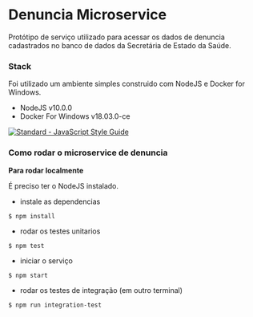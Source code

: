 # Denuncia Microservice

Protótipo de serviço utilizado para acessar os dados de denuncia cadastrados no banco de dados da Secretária de Estado da Saúde.
### Stack

Foi utilizado um ambiente simples construido com NodeJS e Docker for Windows.

- NodeJS v10.0.0
- Docker For Windows v18.03.0-ce

[![Standard - JavaScript Style Guide](https://cdn.rawgit.com/feross/standard/master/badge.svg)](https://github.com/feross/standard)

### Como rodar o microservice de denuncia

**Para rodar localmente**

É preciso ter o NodeJS instalado.

- instale as dependencias
```
$ npm install
```

- rodar os testes unitarios
```
$ npm test
```

- iniciar o serviço
```
$ npm start
```

- rodar os testes de integração (em outro terminal)
```
$ npm run integration-test
```